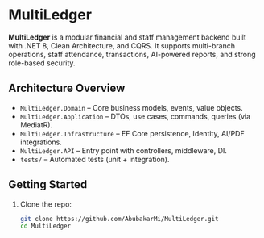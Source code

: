 # MultiLedger

**MultiLedger** is a modular financial and staff management backend built with .NET 8, Clean Architecture, and CQRS. It supports multi-branch operations, staff attendance, transactions, AI-powered reports, and strong role-based security.

## Architecture Overview
- `MultiLedger.Domain` – Core business models, events, value objects.
- `MultiLedger.Application` – DTOs, use cases, commands, queries (via MediatR).
- `MultiLedger.Infrastructure` – EF Core persistence, Identity, AI/PDF integrations.
- `MultiLedger.API` – Entry point with controllers, middleware, DI.
- `tests/` – Automated tests (unit + integration).

## Getting Started
1. Clone the repo:
   ```bash
   git clone https://github.com/AbubakarMi/MultiLedger.git
   cd MultiLedger
